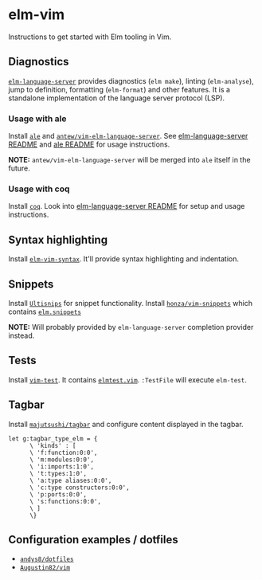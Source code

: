 # elm-vim

Instructions to get started with Elm tooling in Vim.

## Diagnostics

[`elm-language-server`](https://github.com/elm-tooling/elm-language-server) provides diagnostics (`elm make`), linting (`elm-analyse`), jump to definition, formatting (`elm-format`) and other features. It is a standalone implementation of the language server protocol (LSP). 

### Usage with ale

Install [`ale`](https://github.com/w0rp/ale) and [`antew/vim-elm-language-server`](https://github.com/antew/vim-elm-language-server).
See [elm-language-server README](https://github.com/elm-tooling/elm-language-server#ale) and [ale README](https://github.com/w0rp/ale#usage) for usage instructions. 

**NOTE:** `antew/vim-elm-language-server` will be merged into `ale` itself in the future.

### Usage with coq

Install [`coq`](https://github.com/jvoorhis/coq.vim). Look into [elm-language-server README](https://github.com/elm-tooling/elm-language-server#cocnvim) for setup and usage instructions.

## Syntax highlighting

Install [`elm-vim-syntax`](https://github.com/andys8/vim-elm-syntax). It'll provide syntax highlighting and indentation.

## Snippets

Install [`Ultisnips`](https://github.com/SirVer/ultisnips) for snippet functionality.
Install [`honza/vim-snippets`](https://github.com/honza/vim-snippets) which contains [`elm.snippets`](https://github.com/honza/vim-snippets/blob/master/snippets/elm.snippets)

**NOTE:** Will probably provided by `elm-language-server` completion provider instead.

## Tests

Install [`vim-test`](https://github.com/janko/vim-test). It contains [`elmtest.vim`](https://github.com/janko/vim-test/blob/master/autoload/test/elm/elmtest.vim). `:TestFile` will execute `elm-test`.

## Tagbar

Install [`majutsushi/tagbar`](https://github.com/majutsushi/tagbar) and configure content displayed in the tagbar.

```vim
let g:tagbar_type_elm = {
      \ 'kinds' : [
      \ 'f:function:0:0',
      \ 'm:modules:0:0',
      \ 'i:imports:1:0',
      \ 't:types:1:0',
      \ 'a:type aliases:0:0',
      \ 'c:type constructors:0:0',
      \ 'p:ports:0:0',
      \ 's:functions:0:0',
      \ ]
      \}
```

## Configuration examples / dotfiles

* [`andys8/dotfiles`](https://github.com/andys8/dotfiles)
* [`Augustin82/vim`](https://github.com/Augustin82/vim)
